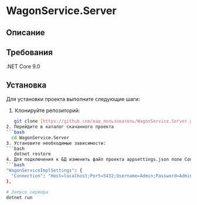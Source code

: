 # WagonService.Server

## Описание

## Требования
.NET Core 9.0

## Установка
Для установки проекта выполните следующие шаги:
1. Клонируйте репозиторий:
```bash
   git clone [https://github.com/ваш_пользователь/WagonService.Server.git](https://github.com/WildDumplinG/WagonService.Server)
2. Перейдите в каталог скачанного проекта
```bash
  cd WagonService.Server
3. Установите необходимые зависимости:
```bash
   dotnet restore
4. Для подключения к БД изменить файл проекта appsettings.json поле Connection класса WagonServiceImplSettings:
```bash
"WagonServiceImplSettings": {
  "Connection": "Host=localhost;Port=5432;Username=Admin;Password=Admin;Database=wagon"
},

# Запуск сервера
dotnet run
